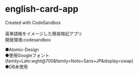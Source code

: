 # english-card-app
Created with CodeSandbox
<br/>
<br/>
英単語帳をイメージした簡易暗記アプリ<br/>
開発環境:codesandbox<br/>

●Atomic-Design<br/>
●使用Googleフォント(family=Lato:wght@700&family=Noto+Sans+JP&display=swap)<br/>
●DB未使用
